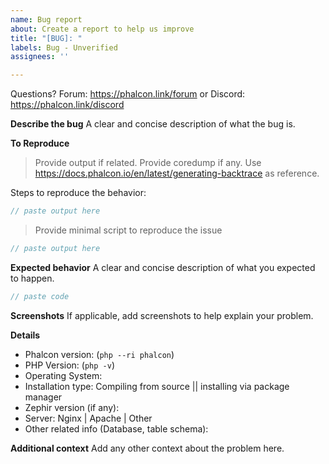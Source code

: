 ```yaml
---
name: Bug report
about: Create a report to help us improve
title: "[BUG]: "
labels: Bug - Unverified
assignees: ''

---
```


Questions? Forum: https://phalcon.link/forum or Discord: https://phalcon.link/discord

**Describe the bug**
A clear and concise description of what the bug is.

**To Reproduce**
> Provide output if related. Provide coredump if any. Use https://docs.phalcon.io/en/latest/generating-backtrace as reference.

Steps to reproduce the behavior:

```php
// paste output here
```

> Provide minimal script to reproduce the issue

```php
// paste output here
```

**Expected behavior**
A clear and concise description of what you expected to happen.

```php
// paste code
```

**Screenshots**
If applicable, add screenshots to help explain your problem.

**Details**
 - Phalcon version: (`php --ri phalcon`)
 - PHP Version: (`php -v`)
 - Operating System:
 - Installation type: Compiling from source || installing via package manager
 - Zephir version (if any):
 - Server: Nginx | Apache | Other
 - Other related info (Database, table schema):

**Additional context**
Add any other context about the problem here.
